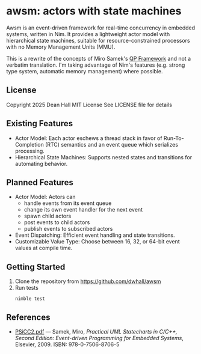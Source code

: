 # awsm: actors with state machines

Awsm is an event-driven framework for real-time concurrency in
embedded systems, written in Nim. It provides a lightweight actor model
with hierarchical state machines, suitable for resource-constrained
processors with no Memory Management Units (MMU).

This is a rewrite of the concepts of Miro Samek's
[QP Framework](https://www.state-machine.com/)
and not a verbatim translation.  I'm taking advantage of Nim's features
(e.g. strong type system, automatic memory management) where possible.

## License

Copyright 2025 Dean Hall
MIT License
See LICENSE file for details

## Existing Features

- Actor Model: Each actor eschews a thread stack in favor of Run-To-Completion (RTC)
  semantics and an event queue which serializes processing.
- Hierarchical State Machines: Supports nested states and transitions
  for automating behavior.

## Planned Features

- Actor Model: Actors can
  * handle events from its event queue
  * change its own event handler for the next event
  * spawn child actors
  * post events to child actors
  * publish events to subscribed actors
- Event Dispatching: Efficient event handling and state transitions.
- Customizable Value Type: Choose between 16, 32, or 64-bit event values at compile time.

## Getting Started

1. Clone the repository from https://github.com/dwhall/awsm
2. Run tests
   ```
   nimble test
   ```

## References

- [PSiCC2.pdf](https://www.state-machine.com/doc/PSiCC2.pdf) — Samek, Miro,
  _Practical UML Statecharts in C/C++, Second Edition: Event-driven Programming for Embedded Systems_,
  Elsevier, 2009.  ISBN: 978-0-7506-8706-5
